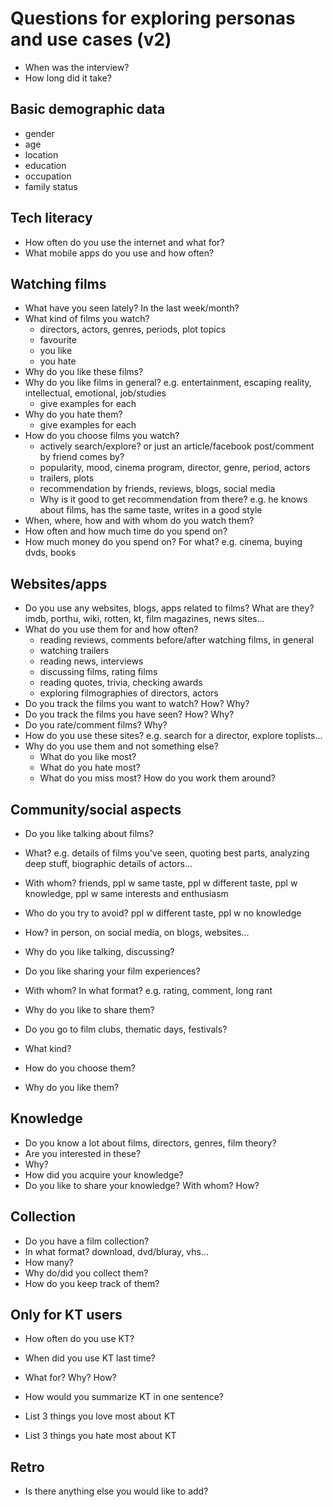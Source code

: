 # Questions for exploring personas and use cases (v2)

- When was the interview?
- How long did it take?


## Basic demographic data

- gender
- age
- location
- education
- occupation
- family status


## Tech literacy

- How often do you use the internet and what for?
- What mobile apps do you use and how often?


## Watching films

- What have you seen lately? In the last week/month?
- What kind of films you watch?
    - directors, actors, genres, periods, plot topics
    - favourite
    - you like
    - you hate
- Why do you like these films?
- Why do you like films in general? e.g. entertainment, escaping reality, intellectual, emotional, job/studies
    - give examples for each
- Why do you hate them?
    - give examples for each
- How do you choose films you watch?
    - actively search/explore? or just an article/facebook post/comment by friend comes by?
    - popularity, mood, cinema program, director, genre, period, actors
    - trailers, plots
    - recommendation by friends, reviews, blogs, social media
    - Why is it good to get recommendation from there? e.g. he knows about films, has the same taste, writes in a good style
- When, where, how and with whom do you watch them?
- How often and how much time do you spend on?
- How much money do you spend on? For what? e.g. cinema, buying dvds, books


## Websites/apps

- Do you use any websites, blogs, apps related to films? What are they? imdb, porthu, wiki, rotten, kt, film magazines, news sites...
- What do you use them for and how often?
    - reading reviews, comments before/after watching films, in general
    - watching trailers
    - reading news, interviews
    - discussing films, rating films
    - reading quotes, trivia, checking awards
    - exploring filmographies of directors, actors
- Do you track the films you want to watch? How? Why?
- Do you track the films you have seen? How? Why?
- Do you rate/comment films? Why?
- How do you use these sites? e.g. search for a director, explore toplists...
- Why do you use them and not something else?
    - What do you like most?
    - What do you hate most?
    - What do you miss most? How do you work them around?


## Community/social aspects

- Do you like talking about films?
- What? e.g. details of films you've seen, quoting best parts, analyzing deep stuff, biographic details of actors...
- With whom? friends, ppl w same taste, ppl w different taste, ppl w knowledge, ppl w same interests and enthusiasm
- Who do you try to avoid? ppl w different taste, ppl w no knowledge
- How? in person, on social media, on blogs, websites...
- Why do you like talking, discussing?

- Do you like sharing your film experiences?
- With whom? In what format? e.g. rating, comment, long rant
- Why do you like to share them?

- Do you go to film clubs, thematic days, festivals?
- What kind?
- How do you choose them?
- Why do you like them?


## Knowledge

- Do you know a lot about films, directors, genres, film theory?
- Are you interested in these?
- Why?
- How did you acquire your knowledge?
- Do you like to share your knowledge? With whom? How?


## Collection

- Do you have a film collection?
- In what format? download, dvd/bluray, vhs...
- How many?
- Why do/did you collect them?
- How do you keep track of them?


## Only for KT users

- How often do you use KT?
- When did you use KT last time?
- What for? Why? How?

- How would you summarize KT in one sentence?
- List 3 things you love most about KT
- List 3 things you hate most about KT


## Retro

- Is there anything else you would like to add?
